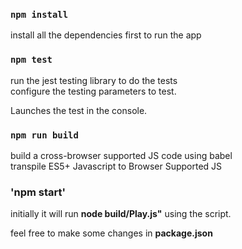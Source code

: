 ### `npm install`

install all the dependencies first to run the app

### `npm test`

run the jest testing library to do the tests<br />
configure the testing parameters to test.

Launches the test in the console.<br />

### `npm run build`

build a cross-browser supported JS code using babel <br/>
transpile ES5+ Javascript to Browser Supported JS <br />

### 'npm start'

initially it will run <strong>node build/Play.js"</strong> using the script. <br />

feel free to make some changes in <strong>package.json </strong>
